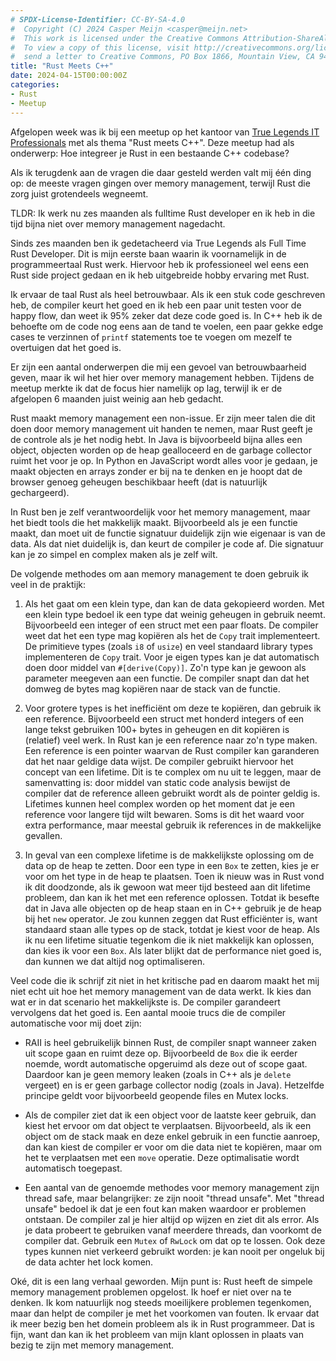 ```yaml
---
# SPDX-License-Identifier: CC-BY-SA-4.0
#  Copyright (C) 2024 Casper Meijn <casper@meijn.net>
#  This work is licensed under the Creative Commons Attribution-ShareAlike 4.0 International License. 
#  To view a copy of this license, visit http://creativecommons.org/licenses/by-sa/4.0/ or 
#  send a letter to Creative Commons, PO Box 1866, Mountain View, CA 94042, USA.
title: "Rust Meets C++"
date: 2024-04-15T00:00:00Z
categories:
- Rust
- Meetup
---
```


Afgelopen week was ik bij een meetup op het kantoor van [True Legends IT Professionals](https://www.linkedin.com/company/truelegends-it-professionals/) met als thema "Rust meets C++". Deze meetup had als onderwerp: Hoe integreer je Rust in een bestaande C++ codebase?

Als ik terugdenk aan de vragen die daar gesteld werden valt mij één ding op: de meeste vragen gingen over memory management, terwijl Rust die zorg juist grotendeels wegneemt.

TLDR: Ik werk nu zes maanden als fulltime Rust developer en ik heb in die tijd bijna niet over memory management nagedacht.

<!--more-->

Sinds zes maanden ben ik gedetacheerd via True Legends als Full Time Rust Developer. Dit is mijn eerste baan waarin ik voornamelijk in de programmeertaal Rust werk. Hiervoor heb ik professioneel wel eens een Rust side project gedaan en ik heb uitgebreide hobby ervaring met Rust.

Ik ervaar de taal Rust als heel betrouwbaar. Als ik een stuk code geschreven heb, de compiler keurt het goed en ik heb een paar unit testen voor de happy flow, dan weet ik 95% zeker dat deze code goed is. In C++ heb ik de behoefte om de code nog eens aan de tand te voelen, een paar gekke edge cases te verzinnen of `printf` statements toe te voegen om mezelf te overtuigen dat het goed is.

Er zijn een aantal onderwerpen die mij een gevoel van betrouwbaarheid geven, maar ik wil het hier over memory management hebben. Tijdens de meetup merkte ik dat de focus hier namelijk op lag, terwijl ik er de afgelopen 6 maanden juist weinig aan heb gedacht.

Rust maakt memory management een non-issue. Er zijn meer talen die dit doen door memory management uit handen te nemen, maar Rust geeft je de controle als je het nodig hebt. In Java is bijvoorbeeld bijna alles een object, objecten worden op de heap gealloceerd en de garbage collector ruimt het voor je op. In Python en JavaScript wordt alles voor je gedaan, je maakt objecten en arrays zonder er bij na te denken en je hoopt dat de browser genoeg geheugen beschikbaar heeft (dat is natuurlijk gechargeerd).

In Rust ben je zelf verantwoordelijk voor het memory management, maar het biedt tools die het makkelijk maakt. Bijvoorbeeld als je een functie maakt, dan moet uit de functie signatuur duidelijk zijn wie eigenaar is van de data. Als dat niet duidelijk is, dan keurt de compiler je code af. Die signatuur kan je zo simpel en complex maken als je zelf wilt.

De volgende methodes om aan memory management te doen gebruik ik veel in de praktijk:

1. Als het gaat om een klein type, dan kan de data gekopieerd worden. Met een klein type bedoel ik een type dat weinig geheugen in gebruik neemt. Bijvoorbeeld een integer of een struct met een paar floats. De compiler weet dat het een type mag kopiëren als het de `Copy` trait implementeert. De primitieve types (zoals `i8` of `usize`) en veel standaard library types implementeren de `Copy` trait. Voor je eigen types kan je dat automatisch doen door middel van `#[derive(Copy)]`. Zo'n type kan je gewoon als parameter meegeven aan een functie. De compiler snapt dan dat het domweg de bytes mag kopiëren naar de stack van de functie.

2. Voor grotere types is het inefficiënt om deze te kopiëren, dan gebruik ik een reference. Bijvoorbeeld een struct met honderd integers of een lange tekst gebruiken 100+ bytes in geheugen en dit kopiëren is (relatief) veel werk. In Rust kan je een reference naar zo'n type maken. Een reference is een pointer waarvan de Rust compiler kan garanderen dat het naar geldige data wijst. De compiler gebruikt hiervoor het concept van een lifetime. Dit is te complex om nu uit te leggen, maar de samenvatting is: door middel van static code analysis bewijst de compiler dat de reference alleen gebruikt wordt als de pointer geldig is. Lifetimes kunnen heel complex worden op het moment dat je een reference voor langere tijd wilt bewaren. Soms is dit het waard voor extra performance, maar meestal gebruik ik references in de makkelijke gevallen.

3. In geval van een complexe lifetime is de makkelijkste oplossing om de data op de heap te zetten. Door een type in een `Box` te zetten, kies je er voor om het type in de heap te plaatsen. Toen ik nieuw was in Rust vond ik dit doodzonde, als ik gewoon wat meer tijd besteed aan dit lifetime probleem, dan kan ik het met een reference oplossen. Totdat ik besefte dat in Java alle objecten op de heap staan en in C++ gebruik je de heap bij het `new` operator. Je zou kunnen zeggen dat Rust efficiënter is, want standaard staan alle types op de stack, totdat je kiest voor de heap. Als ik nu een lifetime situatie tegenkom die ik niet makkelijk kan oplossen, dan kies ik voor een `Box`. Als later blijkt dat de performance niet goed is, dan kunnen we dat altijd nog optimaliseren.

Veel code die ik schrijf zit niet in het kritische pad en daarom maakt het mij niet echt uit hoe het memory management van de data werkt. Ik kies dan wat er in dat scenario het makkelijkste is. De compiler garandeert vervolgens dat het goed is. Een aantal mooie trucs die de compiler automatische voor mij doet zijn:

- RAII is heel gebruikelijk binnen Rust, de compiler snapt wanneer zaken uit scope gaan en ruimt deze op. Bijvoorbeeld de `Box` die ik eerder noemde, wordt automatische opgeruimd als deze out of scope gaat. Daardoor kan je geen memory leaken (zoals in C++ als je `delete` vergeet) en is er geen garbage collector nodig (zoals in Java). Hetzelfde principe geldt voor bijvoorbeeld geopende files en Mutex locks.

- Als de compiler ziet dat ik een object voor de laatste keer gebruik, dan kiest het ervoor om dat object te verplaatsen. Bijvoorbeeld, als ik een object om de stack maak en deze enkel gebruik in een functie aanroep, dan kan kiest de compiler er voor om die data niet te kopiëren, maar om het te verplaatsen met een `move` operatie. Deze optimalisatie wordt automatisch toegepast.

- Een aantal van de genoemde methodes voor memory management zijn thread safe, maar belangrijker: ze zijn nooit "thread unsafe". Met "thread unsafe" bedoel ik dat je een fout kan maken waardoor er problemen ontstaan. De compiler zal je hier altijd op wijzen en ziet dit als error. Als je data probeert te gebruiken vanaf meerdere threads, dan voorkomt de compiler dat. Gebruik een `Mutex` of `RwLock` om dat op te lossen. Ook deze types kunnen niet verkeerd gebruikt worden: je kan nooit per ongeluk bij de data achter het lock komen.

Oké, dit is een lang verhaal geworden. Mijn punt is: Rust heeft de simpele memory management problemen opgelost. Ik hoef er niet over na te denken. Ik kom natuurlijk nog steeds moeilijkere problemen tegenkomen, maar dan helpt de compiler je met het voorkomen van fouten. Ik ervaar dat ik meer bezig ben het domein probleem als ik in Rust programmeer. Dat is fijn, want dan kan ik het probleem van mijn klant oplossen in plaats van bezig te zijn met memory management.
